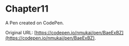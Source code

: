 # Chapter11

A Pen created on CodePen.

Original URL: [https://codepen.io/nmukai/pen/BaeExBZ](https://codepen.io/nmukai/pen/BaeExBZ).

